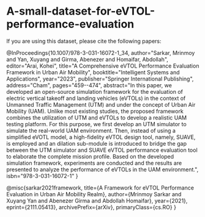 # A-small-dataset-for-eVTOL-performance-evaluation

If you are using this dataset, please cite the following papers:

@InProceedings{10.1007/978-3-031-16072-1_34,
author="Sarkar, Mrinmoy
and Yan, Xuyang
and Girma, Abenezer
and Homaifar, Abdollah",
editor="Arai, Kohei",
title="A Comprehensive eVTOL Performance Evaluation Framework in Urban Air Mobility",
booktitle="Intelligent Systems and Applications",
year="2023",
publisher="Springer International Publishing",
address="Cham",
pages="459--474",
abstract="In this paper, we developed an open-source simulation framework for the evaluation of electric vertical takeoff and landing vehicles (eVTOLs) in the context of Unmanned Traffic Management (UTM) and under the concept of Urban Air Mobility (UAM). Unlike most existing studies, the proposed framework combines the utilization of UTM and eVTOLs to develop a realistic UAM testing platform. For this purpose, we first develop an UTM simulator to simulate the real-world UAM environment. Then, instead of using a simplified eVOTL model, a high-fidelity eVTOL design tool, namely, SUAVE, is employed and an dilation sub-module is introduced to bridge the gap between the UTM simulator and SUAVE eVTOL performance evaluation tool to elaborate the complete mission profile. Based on the developed simulation framework, experiments are conducted and the results are presented to analyze the performance of eVTOLs in the UAM environment.",
isbn="978-3-031-16072-1"
}

@misc{sarkar2021framework,
      title={A Framework for eVTOL Performance Evaluation in Urban Air Mobility Realm}, 
      author={Mrinmoy Sarkar and Xuyang Yan and Abenezer Girma and Abdollah Homaifar},
      year={2021},
      eprint={2111.05413},
      archivePrefix={arXiv},
      primaryClass={cs.RO}
}

